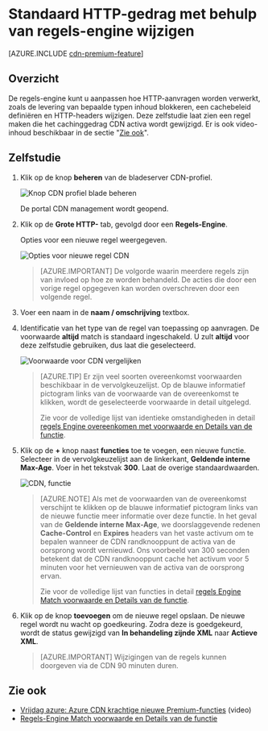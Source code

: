 <properties
    pageTitle="Standaardgedrag HTTP in Azure CDN met behulp van regels-engine | Microsoft Azure"
    description="De regels-engine kunt u een cache-beleid definiëren, aanpassen hoe HTTP-aanvragen worden verwerkt door Azure CDN, zoals de levering van bepaalde typen inhoud blokkeren en HTTP-headers wijzigen."
    services="cdn"
    documentationCenter=""
    authors="camsoper"
    manager="erikre"
    editor=""/>

<tags
    ms.service="cdn"
    ms.workload="tbd"
    ms.tgt_pltfrm="na"
    ms.devlang="na"
    ms.topic="article"
    ms.date="07/28/2016"
    ms.author="casoper"/>

# <a name="override-default-http-behavior-using-the-rules-engine"></a>Standaard HTTP-gedrag met behulp van regels-engine wijzigen

[AZURE.INCLUDE [cdn-premium-feature](../../includes/cdn-premium-feature.md)]

## <a name="overview"></a>Overzicht

De regels-engine kunt u aanpassen hoe HTTP-aanvragen worden verwerkt, zoals de levering van bepaalde typen inhoud blokkeren, een cachebeleid definiëren en HTTP-headers wijzigen.  Deze zelfstudie laat zien een regel maken die het cachinggedrag CDN activa wordt gewijzigd.  Er is ook video-inhoud beschikbaar in de sectie "[Zie ook](#see-also)".

## <a name="tutorial"></a>Zelfstudie

1. Klik op de knop **beheren** van de bladeserver CDN-profiel.

    ![Knop CDN profiel blade beheren](./media/cdn-rules-engine/cdn-manage-btn.png)

    De portal CDN management wordt geopend.

2. Klik op de **Grote HTTP-** tab, gevolgd door een **Regels-Engine**.

    Opties voor een nieuwe regel weergegeven.

    ![Opties voor nieuwe regel CDN](./media/cdn-rules-engine/cdn-new-rule.png)

    >[AZURE.IMPORTANT] De volgorde waarin meerdere regels zijn van invloed op hoe ze worden behandeld. De acties die door een vorige regel opgegeven kan worden overschreven door een volgende regel.
    
3. Voer een naam in de **naam / omschrijving** textbox.

4. Identificatie van het type van de regel van toepassing op aanvragen.  De voorwaarde **altijd** match is standaard ingeschakeld.  U zult **altijd** voor deze zelfstudie gebruiken, dus laat die geselecteerd.

    ![Voorwaarde voor CDN vergelijken](./media/cdn-rules-engine/cdn-request-type.png)

    >[AZURE.TIP] Er zijn veel soorten overeenkomst voorwaarden beschikbaar in de vervolgkeuzelijst.  Op de blauwe informatief pictogram links van de voorwaarde van de overeenkomst te klikken, wordt de geselecteerde voorwaarde in detail uitgelegd.
    >
    >Zie voor de volledige lijst van identieke omstandigheden in detail [regels Engine overeenkomen met voorwaarde en Details van de functie](https://msdn.microsoft.com/library/mt757336.aspx#Anchor_0).

5.  Klik op de **+** knop naast **functies** toe te voegen, een nieuwe functie.  Selecteer in de vervolgkeuzelijst aan de linkerkant, **Geldende interne Max-Age**.  Voer in het tekstvak **300**.  Laat de overige standaardwaarden.

    ![CDN, functie](./media/cdn-rules-engine/cdn-new-feature.png)

    >[AZURE.NOTE] Als met de voorwaarden van de overeenkomst verschijnt te klikken op de blauwe informatief pictogram links van de nieuwe functie meer informatie over deze functie.  In het geval van de **Geldende interne Max-Age**, we doorslaggevende redenen **Cache-Control** en **Expires** headers van het vaste activum om te bepalen wanneer de CDN randknooppunt de activa van de oorsprong wordt vernieuwd.  Ons voorbeeld van 300 seconden betekent dat de CDN randknooppunt cache het activum voor 5 minuten voor het vernieuwen van de activa van de oorsprong ervan.
    >
    >Zie voor de volledige lijst van functies in detail [regels Engine Match voorwaarde en Details van de functie](https://msdn.microsoft.com/library/mt757336.aspx#Anchor_1).

6.  Klik op de knop **toevoegen** om de nieuwe regel opslaan.  De nieuwe regel wordt nu wacht op goedkeuring. Zodra deze is goedgekeurd, wordt de status gewijzigd van **In behandeling zijnde XML** naar **Actieve XML**.

    >[AZURE.IMPORTANT] Wijzigingen van de regels kunnen doorgeven via de CDN 90 minuten duren.

## <a name="see-also"></a>Zie ook
* [Vrijdag azure: Azure CDN krachtige nieuwe Premium-functies](https://azure.microsoft.com/documentation/videos/azure-cdns-powerful-new-premium-features/) (video)
* [Regels-Engine Match voorwaarde en Details van de functie](https://msdn.microsoft.com/library/mt757336.aspx)
